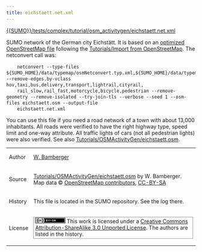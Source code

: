 ```yaml
---
title: eichstaett.net.xml
---
```


[{{SUMO}}/tests/complex/tutorial/osm_activitygen/eichstaett.net.xml]({{Source}}tests/complex/tutorial/osm_activitygen/eichstaett.net.xml)

SUMO network of the German city Eichstätt. It is based on an [optimized
OpenStreetMap file](../../Tutorials/OSMActivityGen/eichstaett.osm.md)
following the [Tutorials/Import from
OpenStreetMap](../../Tutorials/Import_from_OpenStreetMap.md). The
netconvert call was:

```
    netconvert --type-files ${SUMO_HOME}/data/typemap/osmNetconvert.typ.xml,${SUMO_HOME}/data/typemap/osmNetconvertUrbanDe.typ.xml  --remove-edges.by-vclass hov,taxi,bus,delivery,transport,lightrail,cityrail,
    rail_slow,rail_fast,motorcycle,bicycle,pedestrian --remove-geometry --remove-isolated --try-join-tls --verbose --seed 1 --osm-files eichstaett.osm --output-file
    eichstaett.net.xml
```

You can use this file if you need a road network of a town with about
13,000 inhabitants. All roads were verified to have the right highway
type, speed limit and one-way attribute. All traffic lights of cars (not
all pedestrian lights) were also verified. See also
[Tutorials/OSMActivityGen/eichstaett.osm](../../Tutorials/OSMActivityGen/eichstaett.osm.md).

<table>
<tbody>
<tr class="odd">
<td><p>Author</p></td>
<td><p><a href="https://sourceforge.net/users/w-bamberger">W. Bamberger</a></p></td>
</tr>
<tr class="even">
<td><p>Source</p></td>
<td><p><a href="../../Tutorials/OSMActivityGen/eichstaett.osm.html" title="wikilink">Tutorials/OSMActivityGen/eichstaett.osm</a> by W. Bamberger.<br />
Map data © <a href="https://www.openstreetmap.org/">OpenStreetMap contributors</a>, <a href="https://creativecommons.org/licenses/by-sa/2.0/">CC-BY-SA</a></p></td>
</tr>
<tr class="odd">
<td><p>History</p></td>
<td><p>This file is located in the SUMO repository. See the log there.</p></td>
</tr>
<tr class="even">
<td><p>License</p></td>
<td><p style="border:1px solid #909090; padding:1px 4px 3px 4px"><img src="../../images/CC-BY-SA-small.png">
This work is licensed under a <a href="https://creativecommons.org/licenses/by-sa/3.0/">Creative Commons Attribution-ShareAlike 3.0 Unported License</a>. The authors are listed in the history.</p>
</td>
</tr>
</tbody>
</table>
